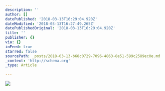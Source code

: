 ```yaml
---
description: ''
author: []
datePublished: '2018-03-13T16:29:04.920Z'
dateModified: '2018-03-13T16:27:49.265Z'
datePublishedOriginal: '2018-03-13T16:29:04.920Z'
title: ''
publisher: {}
via: {}
inFeed: true
starred: false
sourcePath: _posts/2018-03-13-b68c0729-7096-4863-8e51-599c2589ec0e.md
_context: 'http://schema.org'
_type: Article

---
```

![](https://the-grid-user-content.s3-us-west-2.amazonaws.com/b1e86e9c-ee7f-4aa3-ac1a-ae93710c0064.jpg)